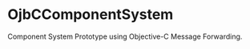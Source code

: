 OjbCComponentSystem
===================

Component System Prototype using Objective-C Message Forwarding.
